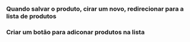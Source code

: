 ### Quando salvar o produto, cirar um novo, redirecionar para a lista de produtos
### Criar um botão para adiconar produtos na lista
